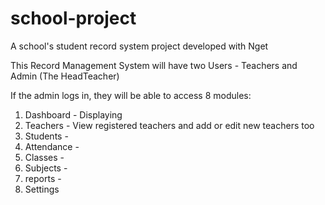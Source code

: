 # school-project
A school's student record system project developed with Nget

This Record Management System will have two Users - Teachers and Admin (The HeadTeacher)

If the admin logs in, they will be able to access 8 modules: 
1. Dashboard - Displaying
2. Teachers - View registered teachers and add or edit new teachers too
3. Students -
4. Attendance -
5. Classes -
6. Subjects -
7. reports -
8. Settings
